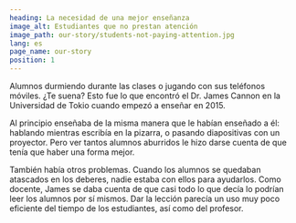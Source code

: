 ```yaml
---
heading: La necesidad de una mejor enseñanza
image_alt: Estudiantes que no prestan atención
image_path: our-story/students-not-paying-attention.jpg
lang: es
page_name: our-story
position: 1
---
```


Alumnos durmiendo durante las clases o jugando con sus teléfonos móviles. ¿Te suena? Esto fue lo que encontró el Dr. James Cannon en la Universidad de Tokio cuando empezó a enseñar en 2015.

Al principio enseñaba de la misma manera que le habían enseñado a él: hablando mientras escribía en la pizarra, o pasando diapositivas con un proyector. Pero ver tantos alumnos aburridos le hizo darse cuenta de que tenía que haber una forma mejor.

También había otros problemas. Cuando los alumnos se quedaban atascados en los deberes, nadie estaba con ellos para ayudarlos. Como docente, James se daba cuenta de que casi todo lo que decía lo podrían leer los alumnos por sí mismos. Dar la lección parecía un uso muy poco eficiente del tiempo de los estudiantes, así como del profesor.
